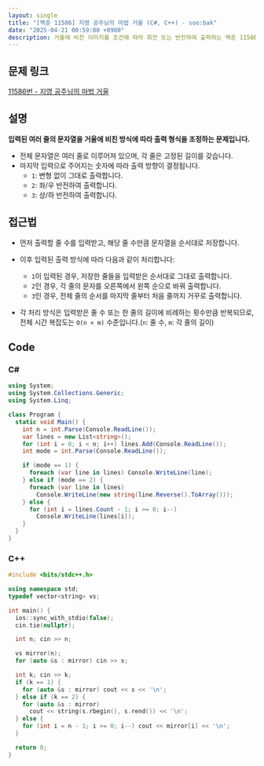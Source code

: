 ```yaml
---
layout: single
title: "[백준 11586] 지영 공주님의 마법 거울 (C#, C++) - soo:bak"
date: "2025-04-21 00:59:00 +0900"
description: 거울에 비친 이미지를 조건에 따라 회전 또는 반전하여 출력하는 백준 11586번 지영 공주님의 마법 거울의 C# 및 C++ 풀이 및 해설
---
```


## 문제 링크
[11586번 - 지영 공주님의 마법 거울](https://www.acmicpc.net/problem/11586)

## 설명
**입력된 여러 줄의 문자열을 거울에 비친 방식에 따라 출력 형식을 조정하는 문제입니다.**
<br>

- 전체 문자열은 여러 줄로 이루어져 있으며, 각 줄은 고정된 길이를 갖습니다.
- 마지막 입력으로 주어지는 숫자에 따라 출력 방향이 결정됩니다.
  - `1`: 변형 없이 그대로 출력합니다.
  - `2`: 좌/우 반전하여 출력합니다.
  - `3`: 상/하 반전하여 출력합니다.

## 접근법

- 먼저 출력할 줄 수를 입력받고, 해당 줄 수만큼 문자열을 순서대로 저장합니다.
- 이후 입력된 출력 방식에 따라 다음과 같이 처리합니다:

  - `1`이 입력된 경우, 저장한 줄들을 입력받은 순서대로 그대로 출력합니다.
  - `2`인 경우, 각 줄의 문자를 오른쪽에서 왼쪽 순으로 바꿔 출력합니다.
  - `3`인 경우, 전체 줄의 순서를 마지막 줄부터 처음 줄까지 거꾸로 출력합니다.

- 각 처리 방식은 입력받은 줄 수 또는 한 줄의 길이에 비례하는 횟수만큼 반복되므로,<br>
전체 시간 복잡도는 `O(n × m)` 수준입니다.(`n`: 줄 수, `m`: 각 줄의 길이)


## Code

### C#
```csharp
using System;
using System.Collections.Generic;
using System.Linq;

class Program {
  static void Main() {
    int n = int.Parse(Console.ReadLine());
    var lines = new List<string>();
    for (int i = 0; i < n; i++) lines.Add(Console.ReadLine());
    int mode = int.Parse(Console.ReadLine());

    if (mode == 1) {
      foreach (var line in lines) Console.WriteLine(line);
    } else if (mode == 2) {
      foreach (var line in lines)
        Console.WriteLine(new string(line.Reverse().ToArray()));
    } else {
      for (int i = lines.Count - 1; i >= 0; i--)
        Console.WriteLine(lines[i]);
    }
  }
}
```

### C++
```cpp
#include <bits/stdc++.h>

using namespace std;
typedef vector<string> vs;

int main() {
  ios::sync_with_stdio(false);
  cin.tie(nullptr);

  int n; cin >> n;

  vs mirror(n);
  for (auto &s : mirror) cin >> s;

  int k; cin >> k;
  if (k == 1) {
    for (auto &s : mirror) cout << s << '\n';
  } else if (k == 2) {
    for (auto &s : mirror)
      cout << string(s.rbegin(), s.rend()) << '\n';
  } else {
    for (int i = n - 1; i >= 0; i--) cout << mirror[i] << '\n';
  }

  return 0;
}
```
